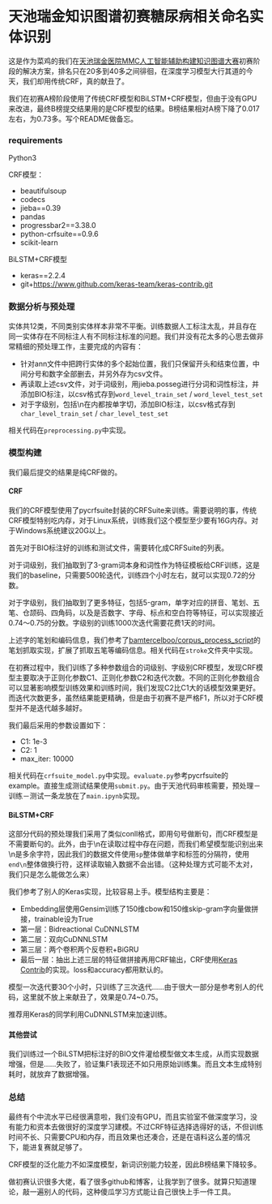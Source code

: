 # 天池瑞金知识图谱初赛糖尿病相关命名实体识别
这是作为菜鸡的我们在[天池瑞金医院MMC人工智能辅助构建知识图谱大赛](https://tianchi.aliyun.com/competition/introduction.htm?spm=5176.11409106.5678.1.2ba15ecdqJDrOz&raceId=231687)初赛阶段的解决方案，排名只在20多到40多之间徘徊，在深度学习模型大行其道的今天，我们却用传统CRF，真的献丑了。

我们在初赛A榜阶段使用了传统CRF模型和BiLSTM+CRF模型，但由于没有GPU来改进，最终B榜提交结果用的是CRF模型的结果。B榜结果相对A榜下降了0.017左右，为0.73多。写个README做备忘。

### requirements
Python3

CRF模型：
- beautifulsoup
- codecs
- jieba==0.39
- pandas
- progressbar2==3.38.0
- python-crfsuite==0.9.6
- scikit-learn

BiLSTM+CRF模型
- keras==2.2.4
- git+https://www.github.com/keras-team/keras-contrib.git

### 数据分析与预处理
实体共12类，不同类别实体样本非常不平衡。训练数据人工标注太乱，并且存在同一实体存在不同标注人有不同标注标准的问题。我们并没有花太多的心思去做非常精细的预处理工作，主要完成的内容有：
- 针对ann文件中把跨行实体的多个起始位置，我们只保留开头和结束位置，中间分号和数字全部删去，并另外存为csv文件。
- 再读取上述csv文件，对于词级别，用jieba.posseg进行分词和词性标注，并添加BIO标注，以csv格式存到`word_level_train_set` / `word_level_test_set`
- 对于字级别，包括\n在内都按单字切，添加BIO标注，以csv格式存到`char_level_train_set` / `char_level_test_set`

相关代码在`preprocessing.py`中实现。

### 模型构建
我们最后提交的结果是纯CRF做的。

#### CRF
我们的CRF模型使用了pycrfsuite封装的CRFSuite来训练。需要说明的事，传统CRF模型特别吃内存，对于Linux系统，训练我们这个模型至少要有16G内存。对于Windows系统建议20G以上。

首先对于BIO标注好的训练和测试文件，需要转化成CRFSuite的列表。

对于词级别，我们抽取到了3-gram词本身和词性作为特征模板给CRF训练，这是我们的baseline，只需要500轮迭代，训练四个小时左右，就可以实现0.72的分数。

对于字级别，我们抽取到了更多特征，包括5-gram，单字对应的拼音、笔划、五笔、仓颉码、四角码，以及是否数字、字母、标点和空白符等特征，可以实现接近0.74～0.75的分数。字级别的训练1000次迭代需要花费1天的时间。

上述字的笔划和编码信息，我们参考了[bamtercelboo/corpus_process_script](https://github.com/bamtercelboo/corpus_process_script)的笔划抓取实现，扩展了抓取五笔等编码信息。相关代码在`stroke`文件夹中实现。

在初赛过程中，我们训练了多种参数组合的词级别、字级别CRF模型，发现CRF模型主要取决于正则化参数C1、正则化参数C2和迭代次数。不同的正则化参数组合可以显著影响模型训练效果和训练时间，我们发现C2比C1大的话模型效果更好。而迭代次数更多，虽然结果能更精确，但是由于初赛不是严格F1，所以对于CRF模型并不是迭代越多越好。

我们最后采用的参数设置如下：
- C1: 1e-3
- C2: 1
- max_iter: 10000

相关代码在`crfsuite_model.py`中实现。`evaluate.py`参考pycrfsuite的example。直接生成测试结果使用`submit.py`。由于天池代码审核需要，预处理－训练－测试一条龙放在了`main.ipynb`实现。

#### BiLSTM+CRF
这部分代码的预处理我们采用了类似conll格式，即用句号做断句，而CRF模型是不需要断句的。此外，由于\n在读取过程中存在问题，而我们希望模型能识别出来\n是多余字符，因此我们的数据文件使用`sp`整体做单字和标签的分隔符，使用`end\n`整体做换行符，这样读取输入数据不会出错。（这种处理方式可能不太对，我们只是怎么能做怎么来）

我们参考了别人的Keras实现，比较容易上手。模型结构主要是：
- Embedding层使用Gensim训练了150维cbow和150维skip-gram字向量做拼接，trainable设为True
- 第一层：Bidreactional CuDNNLSTM
- 第二层：双向CuDNNLSTM
- 第三层：两个卷积两个反卷积+BiGRU
- 最后一层：抽出上述三层的特征做拼接再用CRF输出，CRF使用[Keras Contrib](https://github.com/keras-team/keras-contrib)的实现。loss和accuracy都用默认的。

模型一次迭代要30个小时，只训练了三次迭代……由于很大一部分是参考别人的代码，这里就不放上来献丑了，效果是0.74~0.75。

推荐用Keras的同学利用CuDNNLSTM来加速训练。

#### 其他尝试
我们训练过一个BiLSTM把标注好的BIO文件灌给模型做文本生成，从而实现数据增强，但是……失败了，验证集F1表现还不如只用原始训练集。而且文本生成特别耗时，就放弃了数据增强。

### 总结
最终有个中流水平已经很满意啦，我们没有GPU，而且实验室不做深度学习，没有能力和资本去做很好的深度学习建模。不过CRF特征选择选得好的话，不但训练时间不长、只需要CPU和内存，而且效果也还凑合，还是在语料这么差的情况下，能进复赛就足够了。

CRF模型的泛化能力不如深度模型，新词识别能力较差，因此B榜结果下降较多。

做初赛认识很多大佬，看了很多github和博客，让我学到了很多。就算只知道理论，敲一遍别人的代码，这种傻瓜学习方式能让自己很快上手一件工具。

